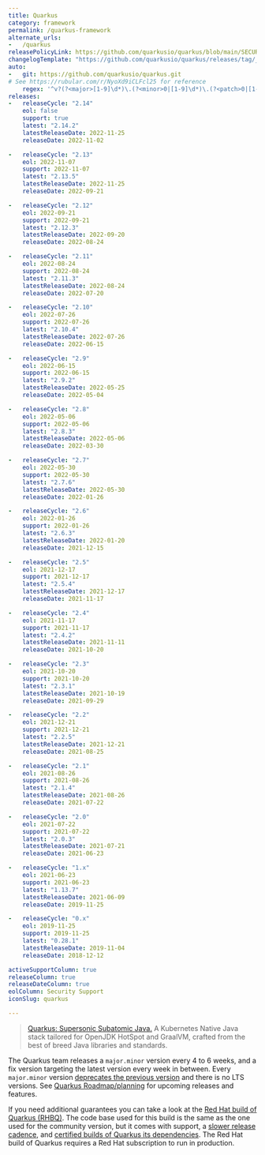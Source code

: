```yaml
---
title: Quarkus
category: framework
permalink: /quarkus-framework
alternate_urls:
-   /quarkus
releasePolicyLink: https://github.com/quarkusio/quarkus/blob/main/SECURITY.md
changelogTemplate: "https://github.com/quarkusio/quarkus/releases/tag/__LATEST__.Final"
auto:
-   git: https://github.com/quarkusio/quarkus.git
# See https://rubular.com/r/NyoXd9iCLFcl25 for reference
    regex: '^v?(?<major>[1-9]\d*)\.(?<minor>0|[1-9]\d*)\.(?<patch>0|[1-9]\d*)(\.Final)?$'
releases:
-   releaseCycle: "2.14"
    eol: false
    support: true
    latest: "2.14.2"
    latestReleaseDate: 2022-11-25
    releaseDate: 2022-11-02

-   releaseCycle: "2.13"
    eol: 2022-11-07
    support: 2022-11-07
    latest: "2.13.5"
    latestReleaseDate: 2022-11-25
    releaseDate: 2022-09-21

-   releaseCycle: "2.12"
    eol: 2022-09-21
    support: 2022-09-21
    latest: "2.12.3"
    latestReleaseDate: 2022-09-20
    releaseDate: 2022-08-24

-   releaseCycle: "2.11"
    eol: 2022-08-24
    support: 2022-08-24
    latest: "2.11.3"
    latestReleaseDate: 2022-08-24
    releaseDate: 2022-07-20

-   releaseCycle: "2.10"
    eol: 2022-07-26
    support: 2022-07-26
    latest: "2.10.4"
    latestReleaseDate: 2022-07-26
    releaseDate: 2022-06-15

-   releaseCycle: "2.9"
    eol: 2022-06-15
    support: 2022-06-15
    latest: "2.9.2"
    latestReleaseDate: 2022-05-25
    releaseDate: 2022-05-04

-   releaseCycle: "2.8"
    eol: 2022-05-06
    support: 2022-05-06
    latest: "2.8.3"
    latestReleaseDate: 2022-05-06
    releaseDate: 2022-03-30

-   releaseCycle: "2.7"
    eol: 2022-05-30
    support: 2022-05-30
    latest: "2.7.6"
    latestReleaseDate: 2022-05-30
    releaseDate: 2022-01-26

-   releaseCycle: "2.6"
    eol: 2022-01-26
    support: 2022-01-26
    latest: "2.6.3"
    latestReleaseDate: 2022-01-20
    releaseDate: 2021-12-15

-   releaseCycle: "2.5"
    eol: 2021-12-17
    support: 2021-12-17
    latest: "2.5.4"
    latestReleaseDate: 2021-12-17
    releaseDate: 2021-11-17

-   releaseCycle: "2.4"
    eol: 2021-11-17
    support: 2021-11-17
    latest: "2.4.2"
    latestReleaseDate: 2021-11-11
    releaseDate: 2021-10-20

-   releaseCycle: "2.3"
    eol: 2021-10-20
    support: 2021-10-20
    latest: "2.3.1"
    latestReleaseDate: 2021-10-19
    releaseDate: 2021-09-29

-   releaseCycle: "2.2"
    eol: 2021-12-21
    support: 2021-12-21
    latest: "2.2.5"
    latestReleaseDate: 2021-12-21
    releaseDate: 2021-08-25

-   releaseCycle: "2.1"
    eol: 2021-08-26
    support: 2021-08-26
    latest: "2.1.4"
    latestReleaseDate: 2021-08-26
    releaseDate: 2021-07-22

-   releaseCycle: "2.0"
    eol: 2021-07-22
    support: 2021-07-22
    latest: "2.0.3"
    latestReleaseDate: 2021-07-21
    releaseDate: 2021-06-23

-   releaseCycle: "1.x"
    eol: 2021-06-23
    support: 2021-06-23
    latest: "1.13.7"
    latestReleaseDate: 2021-06-09
    releaseDate: 2019-11-25

-   releaseCycle: "0.x"
    eol: 2019-11-25
    support: 2019-11-25
    latest: "0.28.1"
    latestReleaseDate: 2019-11-04
    releaseDate: 2018-12-12

activeSupportColumn: true
releaseColumn: true
releaseDateColumn: true
eolColumn: Security Support
iconSlug: quarkus

---
```


> [Quarkus: Supersonic Subatomic Java.](https://quarkus.io/) A Kubernetes Native Java stack tailored for OpenJDK HotSpot
> and GraalVM, crafted from the best of breed Java libraries and standards.

The Quarkus team releases a `major.minor` version every 4 to 6 weeks, and a fix version targeting the latest version
every week in between. Every `major.minor` version
[deprecates the previous version](https://github.com/quarkusio/quarkus/discussions/29161) and there is no LTS versions.
See [Quarkus Roadmap/planning](https://github.com/orgs/quarkusio/projects/13) for upcoming releases and features.

If you need additional guarantees you can take a look at
the [Red Hat build of Quarkus (RHBQ)](https://access.redhat.com/products/quarkus). The code base used for this build is
the same as the one used for the community version, but it comes with support,
a [slower release cadence](https://access.redhat.com/support/policy/updates/jboss_notes#p_quarkus),
and [certified builds of Quarkus its dependencies](https://code.quarkus.redhat.com/). The Red Hat build of Quarkus
requires a Red Hat subscription to run in production.
